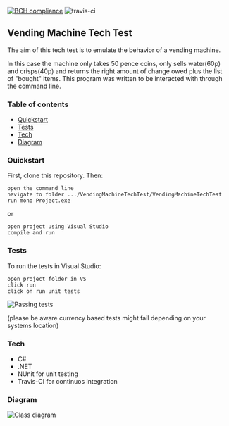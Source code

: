 [![BCH compliance](https://bettercodehub.com/edge/badge/motri/Vending_Machine_Tech_Test?branch=master)](https://bettercodehub.com/)
![travis-ci](https://travis-ci.org/motri/Vending_Machine_Tech_Test.svg?branch=master)

## Vending Machine Tech Test
The aim of this tech test is to emulate the behavior of a vending machine.

In this case the machine only takes 50 pence coins, only sells water(60p) and crisps(40p) and returns the right amount of change owed plus the list of "bought" items.
This program was written to be interacted with through the command line.

### Table of contents
* [Quickstart](https://github.com/motri/Vending_Machine_Tech_Test#quickstart)
* [Tests](https://github.com/motri/Vending_Machine_Tech_Test#tests)
* [Tech](https://github.com/motri/Vending_Machine_Tech_Test#tech)
* [Diagram](https://github.com/motri/Vending_Machine_Tech_Test#diagram)

### Quickstart
First, clone this repository. Then:

```
open the command line
navigate to folder .../VendingMachineTechTest/VendingMachineTechTest
run mono Project.exe
```
or
```
open project using Visual Studio
compile and run
```

### Tests
To run the tests in Visual Studio:
```
open project folder in VS
click run
click on run unit tests
```
![Passing tests](https://www.imageupload.co.uk/images/2017/07/12/Capturadepantalla2017-07-12alas2.27.50.png)

(please be aware currency based tests might fail depending on your systems location)

### Tech
* C#
* .NET
* NUnit for unit testing
* Travis-CI for continuos integration


### Diagram
![Class diagram](http://res.cloudinary.com/motri/image/upload/v1499823308/20170712_020431_bdzeeq.jpg)
